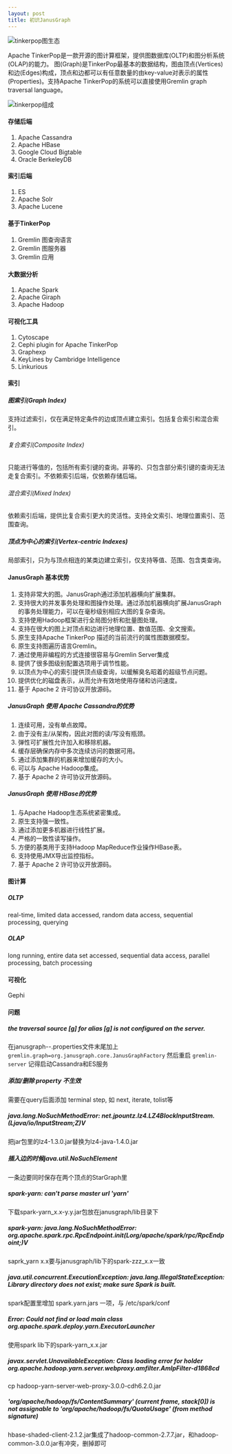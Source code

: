 ```yaml
---
layout: post 
title: 初识JanusGraph
---
```


![tinkerpop图生态]({{site.url}}/images/tinkerpop-eco-sys.jpg)

Apache TinkerPop是一款开源的图计算框架，提供图数据库(OLTP)和图分析系统(OLAP)的能力。  图(Graph)是TinkerPop最基本的数据结构，图由顶点(Vertices)和边(Edges)构成，顶点和边都可以有任意数量的由key-value对表示的属性(Properties)。支持Apache TinkerPop的系统可以直接使用Gremlin graph traversal language。

![tinkerpop组成]({{site.url}}/images/tinkerpop-compose.jpg)


#### 存储后端
1. Apache Cassandra
2. Apache HBase
3. Google Cloud Bigtable
4. Oracle BerkeleyDB

#### 索引后端
1. ES
2. Apache Solr
3. Apache Lucene

#### 基于TinkerPop
1. Gremlin 图查询语言
2. Gremlin 图服务器
3. Gremlin 应用

#### 大数据分析
1. Apache Spark
2. Apache Giraph
3. Apache Hadoop

#### 可视化工具
1. Cytoscape
2. Cephi plugin for Apache TinkerPop 
3. Graphexp
4. KeyLines by Cambridge Intelligence
5. Linkurious


#### 索引
##### 图索引(Graph Index)
支持过滤索引，仅在满足特定条件的边或顶点建立索引。包括复合索引和混合索引。

###### 复合索引(Composite Index)
只能进行等值的，包括所有索引键的查询。非等的、只包含部分索引键的查询无法走复合索引。不依赖索引后端，仅依赖存储后端。

###### 混合索引(Mixed Index)
依赖索引后端，提供比复合索引更大的灵活性。支持全文索引、地理位置索引、范围查询。

##### 顶点为中心的索引(Vertex-centric Indexes)
局部索引，只为与顶点相连的某类边建立索引，仅支持等值、范围、包含类查询。

#### JanusGraph 基本优势 	
1. 支持非常大的图。JanusGraph通过添加机器横向扩展集群。
2. 支持很大的并发事务处理和图操作处理。通过添加机器横向扩展JanusGraph的事务处理能力，可以在毫秒级别相应大图的复杂查询。 	
3. 支持使用Hadoop框架进行全局图分析和批量图处理。 	
4. 支持在很大的图上对顶点和边进行地理位置、数值范围、全文搜索。 	
5. 原生支持Apache TinkerPop 描述的当前流行的属性图数据模型。 	
6. 原生支持图遍历语言Gremlin。 	
7. 通过使用非编程的方式连接很容易与Gremlin Server集成
8. 提供了很多图级别配置选项用于调节性能。
9. 以顶点为中心的索引提供顶点级查询，以缓解臭名昭着的超级节点问题。 	
10. 提供优化的磁盘表示，从而允许有效地使用存储和访问速度。 	
11. 基于 Apache 2 许可协议开放源码。 

##### JanusGraph 使用 Apache Cassandra的优势
1. 连续可用，没有单点故障。 	
2. 由于没有主/从架构，因此对图的读/写没有瓶颈。
3. 弹性可扩展性允许加入和移除机器。
4. 缓存层确保内存中多次连续访问的数据可用。
5. 通过添加集群的机器来增加缓存的大小。 	
6. 可以与 Apache Hadoop集成。 	
7. 基于 Apache 2 许可协议开放源码。

##### JanusGraph 使用 HBase的优势 
1. 与Apache Hadoop生态系统紧密集成。 	
2. 原生支持强一致性。
3. 通过添加更多机器进行线性扩展。 	
4. 严格的一致性读写操作。 	
5. 方便的基类用于支持Hadoop MapReduce作业操作HBase表。
6. 支持使用JMX导出监控指标。 	
7. 基于 Apache 2 许可协议开放源码。


#### 图计算
##### OLTP
real-time, limited data accessed, random data access, sequential processing, querying

##### OLAP
long running, entire data set accessed, sequential data access, parallel processing, batch processing


#### 可视化
Gephi

#### 问题
##### the traversal source [g] for alias [g] is not configured on the server.
在janusgraph-*-*.properties文件末尾加上 `gremlin.graph=org.janusgraph.core.JanusGraphFactory` 然后重启 `gremlin-server`
记得启动Cassandra和ES服务

##### 添加/删除 property 不生效
需要在query后面添加 terminal step, 如 next, iterate, tolist等

##### java.lang.NoSuchMethodError: net.jpountz.lz4.LZ4BlockInputStream.<init>(Ljava/io/InputStream;Z)V
把jar包里的lz4-1.3.0.jar替换为lz4-java-1.4.0.jar

##### 插入边的时候java.util.NoSuchElement
一条边要同时保存在两个顶点的StarGraph里

##### spark-yarn: can't parse master url 'yarn'
下载spark-yarn_x.x-y.y.jar包放在janusgraph/lib目录下

##### spark-yarn: java.lang.NoSuchMethodError: org.apache.spark.rpc.RpcEndpoint.$init$(Lorg/apache/spark/rpc/RpcEndpoint;)V
saprk_yarn x.x要与janusgraph/lib下的spark-zzz_x.x一致

##### java.util.concurrent.ExecutionException: java.lang.IllegalStateException: Library directory  does not exist; make sure Spark is built.
spark配置里增加 spark.yarn.jars 一项，与 /etc/spark/conf

##### Error: Could not find or load main class org.apache.spark.deploy.yarn.ExecutorLauncher
使用spark lib下的spark-yarn_x.x.jar

##### javax.servlet.UnavailableException: Class loading error for holder org.apache.hadoop.yarn.server.webproxy.amfilter.AmIpFilter-d1868cd
cp hadoop-yarn-server-web-proxy-3.0.0-cdh6.2.0.jar

#####  'org/apache/hadoop/fs/ContentSummary' (current frame, stack[0]) is not assignable to 'org/apache/hadoop/fs/QuotaUsage' (from method signature)
hbase-shaded-client-2.1.2.jar集成了hadoop-common-2.7.7.jar，和hadoop-common-3.0.0.jar有冲突，删掉即可
